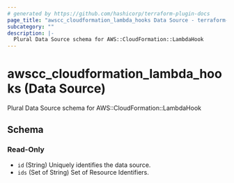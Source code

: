 ```yaml
---
# generated by https://github.com/hashicorp/terraform-plugin-docs
page_title: "awscc_cloudformation_lambda_hooks Data Source - terraform-provider-awscc"
subcategory: ""
description: |-
  Plural Data Source schema for AWS::CloudFormation::LambdaHook
---
```


# awscc_cloudformation_lambda_hooks (Data Source)

Plural Data Source schema for AWS::CloudFormation::LambdaHook



<!-- schema generated by tfplugindocs -->
## Schema

### Read-Only

- `id` (String) Uniquely identifies the data source.
- `ids` (Set of String) Set of Resource Identifiers.
